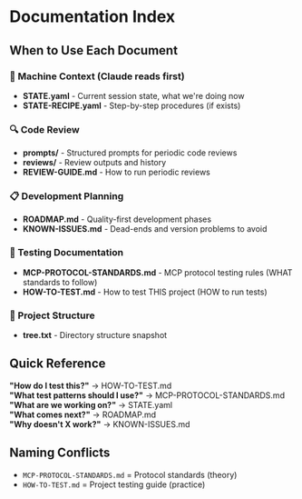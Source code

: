 # Documentation Index

## When to Use Each Document

### 🤖 Machine Context (Claude reads first)
- **STATE.yaml** - Current session state, what we're doing now
- **STATE-RECIPE.yaml** - Step-by-step procedures (if exists)

### 🔍 Code Review
- **prompts/** - Structured prompts for periodic code reviews
- **reviews/** - Review outputs and history
- **REVIEW-GUIDE.md** - How to run periodic reviews

### 📋 Development Planning
- **ROADMAP.md** - Quality-first development phases
- **KNOWN-ISSUES.md** - Dead-ends and version problems to avoid

### 🧪 Testing Documentation
- **MCP-PROTOCOL-STANDARDS.md** - MCP protocol testing rules (WHAT standards to follow)
- **HOW-TO-TEST.md** - How to test THIS project (HOW to run tests)

### 📁 Project Structure
- **tree.txt** - Directory structure snapshot

## Quick Reference

**"How do I test this?"** → HOW-TO-TEST.md  
**"What test patterns should I use?"** → MCP-PROTOCOL-STANDARDS.md  
**"What are we working on?"** → STATE.yaml  
**"What comes next?"** → ROADMAP.md  
**"Why doesn't X work?"** → KNOWN-ISSUES.md  

## Naming Conflicts
- `MCP-PROTOCOL-STANDARDS.md` = Protocol standards (theory)
- `HOW-TO-TEST.md` = Project testing guide (practice)
